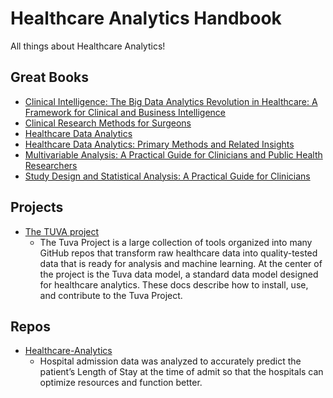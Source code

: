 # Healthcare Analytics Handbook
All things about Healthcare Analytics!

## Great Books

- [Clinical Intelligence: The Big Data Analytics Revolution in Healthcare: A Framework for Clinical and Business Intelligence](https://www.amazon.com/Clinical-Intelligence-Analytics-Revolution-Healthcare-ebook/dp/B00LMPD6XA)
- [Clinical Research Methods for Surgeons](https://www.amazon.com/Clinical-Research-Methods-Surgeons-Penson/dp/1588293262)
- [Healthcare Data Analytics](https://www.amazon.com/Healthcare-Analytics-Chapman-Knowledge-Discovery/dp/1482232111)
- [Healthcare Data Analytics: Primary Methods and Related Insights](https://www.amazon.com/Healthcare-Data-Analytics-Primary-Insights/dp/1694588742)
- [Multivariable Analysis: A Practical Guide for Clinicians and Public Health Researchers](https://www.amazon.com/Multivariable-Analysis-Cambridge-Medicine-Hardcover-ebook/dp/B0054NUBA2)
- [Study Design and Statistical Analysis: A Practical Guide for Clinicians](https://www.amazon.com/Study-Design-Statistical-Analysis-Clinicians-ebook/dp/B00AKE1QUE)

## Projects  

- [The TUVA project](https://thetuvaproject.com/)
    - The Tuva Project is a large collection of tools organized into many GitHub repos that transform raw healthcare data into quality-tested data that is ready for analysis and machine learning. At the center of the project is the Tuva data model, a standard data model designed for healthcare analytics. These docs describe how to install, use, and contribute to the Tuva Project.

## Repos

- [Healthcare-Analytics](https://github.com/msasnur/Healthcare-Analytics)
    - Hospital admission data was analyzed to accurately predict the patient’s Length of Stay at the time of admit so that the hospitals can optimize resources and function better. 



